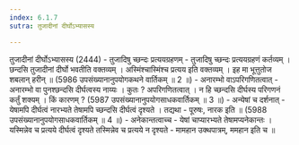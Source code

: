```yaml
---
index: 6.1.7
sutra: तुजादीनां दीर्घोऽभ्यासस्य

---
```

तुजादीनां दीर्घोऽभ्यासस्य (2444) - तुजादिषु च्छन्दः प्रत्ययग्रहणम् - तुजादिषु च्छन्दः प्रत्ययग्रहणं कर्तव्यम् । छन्दसि तुजादीनां दीर्घो भवतीति वक्तव्यम् । अस्मिंश्चास्मिंश्च प्रत्यय इति वक्तव्यम् । इह मा भूत्तुतोज शबलान् हरीन् ॥ (5986 उपसंख्यानानुपयोगकथने वार्तिकम् ॥ 2 ॥) - अनारम्भो वाऽपरिगणितत्वात् - अनारम्भो वा पुनश्छन्दसि दीर्घत्वस्य नाय्यः । कुतः ? अपरिगणितत्वात् । न हि च्छन्दसि दीर्घस्य परिगणनं कर्तुं शक्यम् । किं कारणम् ? (5987 उपसंख्यानानुपयोगसाधकवार्तिकम् ॥ 3 ॥) - अन्येषां च दर्शनात् - येषामपि दीर्घत्वं नारभ्यते तेषामपि च्छन्दसि दीर्घत्वं दृश्यते । तद्यथा  -  पूरुषः, नारक इति ॥ (5988 उपसंख्यानानुपयोगसाधकवार्तिकम् ॥ 4 ॥) - अनेकान्तत्वाच्च - येषां चाप्यारभ्यते तेषामप्यनेकान्तः । यस्मिन्नेव च प्रत्यये दीर्घत्वं दृश्यते तस्मिन्नेव च प्रत्यये न दृश्यते  -  मामहान उक्थपात्रम्, ममहान इति च ॥